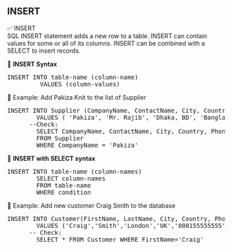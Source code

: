## INSERT 
✅ INSERT <br> SQL INSERT statement adds a new row to a table. INSERT can contain values for some or all of its columns. INSERT can be combined with a SELECT to insert records. <br>

🔷 <b>INSERT Syntax</b> 
<pre>INSERT INTO table-name (column-name)
		 VALUES (column-values)  </pre>
🔷 Example: Add Pakiza Knit to the list of Supplier 
<pre>INSERT INTO Supplier (CompanyName, ContactName, City, Country, Phone)
		VALUES ( 'Pakiza', 'Mr. Rajib', 'Dhaka, BD', 'Bangladesh', '880155555555' )    
	  --Check:
		SELECT CompanyName, ContactName, City, Country, Phone
		FROM Supplier 
		WHERE CompanyName = 'Pakiza'   </pre>	  
🔷 <b>INSERT with SELECT syntax</b> 
<pre>INSERT INTO table-name (column-names)
		SELECT column-names 
		FROM table-name
		WHERE condition    </pre> 
🔷 Example: Add new customer Craig Smith to the database 
<pre>INSERT INTO Customer(FirstName, LastName, City, Country, Phone)
		VALUES ('Craig','Smith','London','UK','880155555555')   
	  -- Check: 
		SELECT * FROM Customer WHERE FirstName='Craig' </pre>		 



